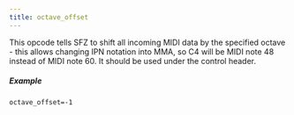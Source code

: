 ```yaml
---
title: octave_offset
---
```

This opcode tells SFZ to shift all incoming MIDI data by the specified octave -
this allows changing IPN notation into MMA, so C4 will be MIDI note 48 instead
of MIDI note 60. It should be used under the control header.

##### Example

```
octave_offset=-1
```
